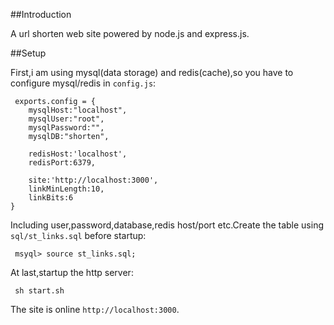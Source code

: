 ##Introduction

A url shorten web site powered by node.js and express.js.

##Setup

First,i am using mysql(data storage) and redis(cache),so you have to configure mysql/redis in `config.js`:

     exports.config = {
      	mysqlHost:"localhost",
    	mysqlUser:"root",
    	mysqlPassword:"",
    	mysqlDB:"shorten",
		
    	redisHost:'localhost',
	    redisPort:6379,

	    site:'http://localhost:3000',
    	linkMinLength:10,
    	linkBits:6
    }
	
Including user,password,database,redis host/port etc.Create the table using `sql/st_links.sql` before startup:

     msyql> source st_links.sql;

At last,startup the http server:

	 sh start.sh

The site is online `http://localhost:3000`.
